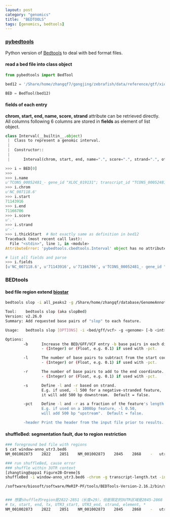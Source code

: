 ```yaml
---
layout: post
category: "genomics"
title:  "BEDTOOLS"
tags: [genomics, bedtools]
---
```


### [pybedtools](https://daler.github.io/pybedtools/index.html)

Python version of [Bedtools](https://bedtools.readthedocs.io/en/latest/index.html) to deal with bed format files.

#### read a bed file into class object

```python
from pybedtools import BedTool

bed12 = '/Share/home/zhangqf7/gongjing/zebrafish/data/reference/gtf/xiongtl/Delete_coding_danRer_merge_transcript.200.bed'

BED = BedTool(bed12)
```

#### fields of each entry

**chrom, start, end, name, score, strand** attribute can be retrieved directly. All columns following 6 columns are stored in **fields** as element of list object.

```python
class Interval(__builtin__.object)
 |  Class to represent a genomic interval.
 |
 |  Constructor::
 |
 |      Interval(chrom, start, end, name=".", score=".", strand=".", otherfields=None)
```

```python
>>> i = BED[0]
>>>
>>> i.name
u'TCONS_00052481_- gene_id "XLOC_019131"; transcript_id "TCONS_00052481"; exon_number "8"; oId "CPAT16329"; tss_id "TSS29925";'
>>> i.chrom
u'NC_007118.6'
>>> i.start
71143916
>>> i.end
71166706
>>> i.score
u'.'
>>> i.strand
u'-'
>>> i.thickStart  # Not exactly same as definition in bed12 
Traceback (most recent call last):
  File "<stdin>", line 1, in <module>
AttributeError: 'pybedtools.cbedtools.Interval' object has no attribute 'thickStart'

# list all fields and parse
>>> i.fields
[u'NC_007118.6', u'71143916', u'71166706', u'TCONS_00052481_- gene_id "XLOC_019131"; transcript_id "TCONS_00052481"; exon_number "8"; oId "CPAT16329"; tss_id "TSS29925";', u'.', u'-', u'.', u'.', u'.', u'8', u'888,101,130,221,36,107,1981,24', u'0,1065,1568,2078,3812,16675,18264,22766']
```

### BEDtools

#### bed file region extend [biostar](https://www.biostars.org/p/58381/)

```bash
bedtools slop -i all_peaks2 -g /Share/home/zhangqf/database/GenomeAnnotation/size/hg38.genome.size -b 50 > all_peaks.ext50

Tool:    bedtools slop (aka slopBed)
Version: v2.26.0
Summary: Add requested base pairs of "slop" to each feature.

Usage:   bedtools slop [OPTIONS] -i <bed/gff/vcf> -g <genome> [-b <int> or (-l and -r)]

Options:
        -b      Increase the BED/GFF/VCF entry -b base pairs in each direction.
                - (Integer) or (Float, e.g. 0.1) if used with -pct.

        -l      The number of base pairs to subtract from the start coordinate.
                - (Integer) or (Float, e.g. 0.1) if used with -pct.

        -r      The number of base pairs to add to the end coordinate.
                - (Integer) or (Float, e.g. 0.1) if used with -pct.

        -s      Define -l and -r based on strand.
                E.g. if used, -l 500 for a negative-stranded feature,
                it will add 500 bp downstream.  Default = false.

        -pct    Define -l and -r as a fraction of the feature's length.
                E.g. if used on a 1000bp feature, -l 0.50,
                will add 500 bp "upstream".  Default = false.

        -header Print the header from the input file prior to results.
```

#### shuffleBed: segmentation fault, due to region restriction

```bash
### foreground bed file with regions
$ cat window-anno_utr3.bed6NM_001002873	2822	2851	NM_001002873	2845	2868	-	utr3	*### run shuffleBed, cause error
### shuffle within 3UTR context
[zhangting@appa1 Figure2B-Dreme]$ 
shuffleBed -i window-anno_utr3.bed6 -chrom -g transcript-length.txt -incl utr3.bed > test.bed
/software/biosoft/software/MeRIP-PF/tools/BEDTools-Version-2.16.2/bin/shuffleBed: line 2: 19639 Segmentation fault      (core dumped) ${0%/*}/bedtools shuffle "$@"### 想要shuffle的region是2822-2851（长度=29），但是限定的3UTR区域是2845-2868（长度=23），所以限定区域的长度小于原始的，在这个限制下不可能找到满足条件的shuffle region，所以报错
# tx, start, end, tx, UTR3_start, UTR3_end, strand, element, *
NM_001002873	2822	2851	NM_001002873	2845	2868	-	utr3	*
```